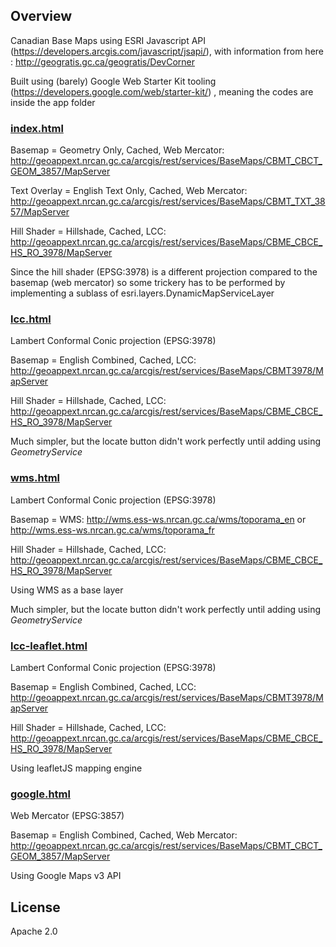 ## Overview

Canadian Base Maps using ESRI Javascript API (https://developers.arcgis.com/javascript/jsapi/), with information from here : http://geogratis.gc.ca/geogratis/DevCorner

Built using (barely) Google Web Starter Kit tooling (https://developers.google.com/web/starter-kit/) , meaning the codes are inside the app folder

### <a href='http://ericpanorel.github.io/canadian-maps-esri/index.html' target='_blank'>index.html</a>


Basemap = Geometry Only, Cached, Web Mercator: http://geoappext.nrcan.gc.ca/arcgis/rest/services/BaseMaps/CBMT_CBCT_GEOM_3857/MapServer

Text Overlay = English Text Only, Cached, Web Mercator: http://geoappext.nrcan.gc.ca/arcgis/rest/services/BaseMaps/CBMT_TXT_3857/MapServer

Hill Shader = Hillshade, Cached, LCC: http://geoappext.nrcan.gc.ca/arcgis/rest/services/BaseMaps/CBME_CBCE_HS_RO_3978/MapServer

Since the hill shader (EPSG:3978) is a different projection compared to the basemap (web mercator) so some trickery has to be performed by
implementing a sublass of esri.layers.DynamicMapServiceLayer

### <a href='http://ericpanorel.github.io/canadian-maps-esri/lcc.html' target='_blank'>lcc.html</a>
Lambert Conformal Conic projection (EPSG:3978) 

Basemap = English Combined, Cached, LCC: http://geoappext.nrcan.gc.ca/arcgis/rest/services/BaseMaps/CBMT3978/MapServer

Hill Shader = Hillshade, Cached, LCC: http://geoappext.nrcan.gc.ca/arcgis/rest/services/BaseMaps/CBME_CBCE_HS_RO_3978/MapServer

Much simpler, but the locate button didn't work perfectly until adding using <i>GeometryService</i>

### <a href='http://ericpanorel.github.io/canadian-maps-esri/wms.html' target='_blank'>wms.html</a>
Lambert Conformal Conic projection (EPSG:3978) 

Basemap = WMS: http://wms.ess-ws.nrcan.gc.ca/wms/toporama_en or http://wms.ess-ws.nrcan.gc.ca/wms/toporama_fr

Hill Shader = Hillshade, Cached, LCC: http://geoappext.nrcan.gc.ca/arcgis/rest/services/BaseMaps/CBME_CBCE_HS_RO_3978/MapServer

Using WMS as a base layer

Much simpler, but the locate button didn't work perfectly until adding using <i>GeometryService</i>

### <a href='http://ericpanorel.github.io/canadian-maps-esri/lcc-leaflet.html' target='_blank'>lcc-leaflet.html</a>
Lambert Conformal Conic projection (EPSG:3978) 

Basemap = English Combined, Cached, LCC: http://geoappext.nrcan.gc.ca/arcgis/rest/services/BaseMaps/CBMT3978/MapServer

Hill Shader = Hillshade, Cached, LCC: http://geoappext.nrcan.gc.ca/arcgis/rest/services/BaseMaps/CBME_CBCE_HS_RO_3978/MapServer

Using leafletJS mapping engine

### <a href='http://ericpanorel.github.io/canadian-maps-esri/google.html' target='_blank'>google.html</a>
Web Mercator (EPSG:3857) 

Basemap = English Combined, Cached, Web Mercator: http://geoappext.nrcan.gc.ca/arcgis/rest/services/BaseMaps/CBMT_CBCT_GEOM_3857/MapServer

Using Google Maps v3 API

## License

Apache 2.0  
